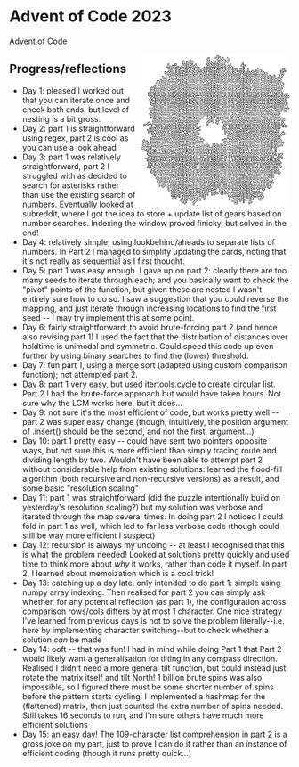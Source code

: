 # Advent of Code 2023

[Advent of Code](https://adventofcode.com/)

<img src="day10_pipe.png" alt="day 10 pipework map" width="275" align="right"/>

## Progress/reflections

- Day 1: pleased I worked out that you can iterate once and check both ends, but level of nesting is a bit gross.
- Day 2: part 1 is straightforward using regex, part 2 is cool as you can use a look ahead
- Day 3: part 1 was relatively straightforward, part 2 I struggled with as decided to search for asterisks rather than use the existing search of numbers. Eventually looked at subreddit, where I got the idea to store + update list of gears based on number searches. Indexing the window proved finicky, but solved in the end!
- Day 4: relatively simple, using lookbehind/aheads to separate lists of numbers. In Part 2 I managed to simplify updating the cards, noting that it's not really as sequential as I first thought.
- Day 5: part 1 was easy enough. I gave up on part 2: clearly there are too many seeds to iterate through each; and you basically want to check the "pivot" points of the function, but given these are nested I wasn't entirely sure how to do so. I saw a suggestion that you could reverse the mapping, and just iterate through increasing locations to find the first seed -- I may try implement this at some point.
- Day 6: fairly straightforward: to avoid brute-forcing part 2 (and hence also revising part 1) I used the fact that the distribution of distances over holdtime is unimodal and symmetric. Could speed this code up even further by using binary searches to find the (lower) threshold.
- Day 7: fun part 1, using a merge sort (adapted using custom comparison function); not attempted part 2.
- Day 8: part 1 very easy, but used itertools.cycle to create circular list. Part 2 I had the brute-force approach but would have taken hours. Not sure why the LCM works here, but it does...
- Day 9: not sure it's the most efficient of code, but works pretty well -- part 2 was super easy change (though, intuitively, the position argument of .insert() should be the second, and not the first, argument...)
- Day 10: part 1 pretty easy -- could have sent two pointers opposite ways, but not sure this is more efficient than simply tracing route and dividing length by two. Wouldn't have been able to attempt part 2 without considerable help from existing solutions: learned the flood-fill algorithm (both recursive and non-recursive versions) as a result, and some basic "resolution scaling"
- Day 11: part 1 was straightforward (did the puzzle intentionally build on yesterday's resolution scaling?) but my solution was verbose and iterated through the map several times. In doing part 2 I noticed I could fold in part 1 as well, which led to far less verbose code (though could still be way more efficient I suspect)
- Day 12: recursion is always my undoing -- at least I recognised that this is what the problem needed! Looked at solutions pretty quickly and used time to think more about *why* it works, rather than code it myself. In part 2, I learned about memoization which is a cool trick!
- Day 13: catching up a day late, only intended to do part 1: simple using numpy array indexing. Then realised for part 2 you can simply ask whether, for any potential reflection (as part 1), the configuration across comparison rows/cols differs by at most 1 character. One nice strategy I've learned from previous days is not to solve the problem literally--i.e. here by implementing character switching--but to check whether a solution *can* be made
- Day 14: ooft -- that was fun! I had in mind while doing Part 1 that Part 2 would likely want a generalisation for tilting in any compass direction. Realised I didn't need a more general tilt function, but could instead just rotate the matrix itself and tilt North! 1 billion brute spins was also impossible, so I figured there must be some shorter number of spins before the pattern starts cycling. I implemented a hashmap for the (flattened) matrix, then just counted the extra number of spins needed. Still takes 16 seconds to run, and I'm sure others have much more efficient solutions
- Day 15: an easy day! The 109-character list comprehension in part 2 is a gross joke on my part, just to prove I can do it rather than an instance of efficient coding (though it runs pretty quick...)